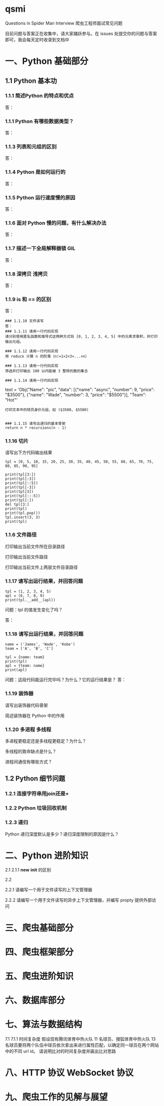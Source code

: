 # qsmi
 Questions in Spider Man Interview 爬虫工程师面试常见问题
 
 目前问题与答案正在收集中，请大家踊跃参与。在 issues 处提交你的问题与答案即可，我会每天定时收录到文档中
 
 # 一、Python 基础部分
## 1.1 Python 基本功
### 1.1.1 简述Python 的特点和优点
答：
### 1.1.1 Python 有哪些数据类型？
答：
### 1.1.3 列表和元组的区别
答：
### 1.1.4 Python 是如何运行的
答：
### 1.1.5 Python 运行速度慢的原因
答：

### 1.1.6 面对 Python 慢的问题，有什么解决办法
答：

### 1.1.7 描述一下全局解释器锁 GIL
答：

### 1.1.8 深拷贝 浅拷贝
答：

### 1.1.9 is 和 == 的区别
答：
```
### 1.1.10 文件读写
答：
### 1.1.11 请用一行代码实现
请分别使用匿名函数和推导式这两种方式将 [0, 1, 2, 3, 4, 5] 中的元素求乘积，并打印输出元组。

### 1.1.12 请用一行代码实现
用 reduce 计算 n 的阶乘（n!=1×2×3×...×n）

### 1.1.13 请用一行代码实现
筛选并打印输出 100 以内能被 3 整除的数的集合

### 1.1.14 请用一行代码实现
```
text = 'Obj{"Name": "pic", "data": [{"name": "async", "number": 9, "price": "$3500"}, {"name": "Wade", "number": 3, "price": "$5500"}], "Team": "Hot"'
```
打印文本中的球员身价元组，如 ($3500, $5500)


### 1.1.15 请写出递归的基本骨架
return n * recursions(n - 1)
```
### 1.1.16 切片
请写出下方代码输出结果
```
tpl = [0, 5, 10, 15, 20, 25, 30, 35, 40, 45, 50, 55, 60, 65, 70, 75, 80, 85, 90, 95]

print(tpl[3:])
print(tpl[:3])
print(tpl[::5])
print(tpl[-3])
print(tpl[3])
print(tpl[::-5])
print(tpl[:])
del tpl[3:]
print(tpl)
print(tpl.pop())
tpl.insert(3, 3)
print(tpl)
```
### 1.1.6 文件路径
打印输出当前文件所在目录路径

打印输出当前文件路径

打印输出当前文件上两层文件目录路径

### 1.1.17 请写出运行结果，并回答问题
```
tpl = (1, 2, 3, 4, 5)
apl = (6, 7, 8, 9)
print(tpl.__add__(apl))
```
问题：tpl 的值发生变化了吗？

答：

### 1.1.18 请写出运行结果，并回答问题
```
name = ('James', 'Wade', 'Kobe')
team = ['A', 'B', 'C']

tpl = {name: team}
print(tpl)
apl = {team: name}
print(apl)
```
问题：这段代码能运行完毕吗？为什么？它的运行结果是？
答：
### 1.1.19 装饰器
请写出装饰器代码骨架

简述装饰器在 Python 中的作用


### 1.1.20 多进程 多线程
多进程更稳定还是多线程更稳定？为什么？

多线程的致命缺点是什么？

进程间通信有哪些方式？

## 1.2 Python 细节问题
### 1.2.1 **连接字符串用join还是+**


### 1.2.2 Python 垃圾回收机制


### 1.2.3 递归
Python 递归深度默认是多少？递归深度限制的原因是什么？




# 二、Python 进阶知识
2.1
2.1.1 __new__  __init__ 的区别

2.2

2.2.1 请编写一个用于文件读写的上下文管理器

2.2.2 请编写一个用于文件读写的异步上下文管理器，并编写 propty 提供外部访问
# 
# 三、爬虫基础部分
# 
# 四、爬虫框架部分
# 
# 五、爬虫进阶知识
# 
# 六、数据库部分
# 
# 七、算法与数据结构
7.1
7.1.1 时间复杂度
假设现有腾讯体育中热火队 11 名球员、搜狐体育中热火队 13 名球员要将两个队伍中球员依次拿出来进行属性匹配，以确定同一球员在两个网站中的不同 url id。
请说明比对的时间复杂度并画出比对思路
# 
# 八、HTTP 协议 WebSocket 协议
# 
# 九、爬虫工作的见解与展望
 
